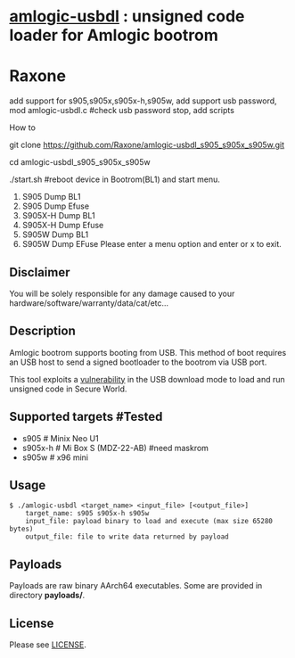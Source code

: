 # [amlogic-usbdl](https://github.com/frederic/amlogic-usbdl) : unsigned code loader for Amlogic bootrom

# Raxone
add support for s905,s905x,s905x-h,s905w,
add support usb password,
mod amlogic-usbdl.c #check usb password stop,
add scripts

How to

git clone https://github.com/Raxone/amlogic-usbdl_s905_s905x_s905w.git

cd amlogic-usbdl_s905_s905x_s905w

./start.sh  #reboot device in Bootrom(BL1) and start menu.


1) S905 Dump BL1 
2) S905 Dump Efuse 
3) S905X-H Dump BL1 
4) S905X-H Dump Efuse
5) S905W Dump BL1
6) S905W Dump EFuse
Please enter a menu option and enter or x to exit. 


## Disclaimer
You will be solely responsible for any damage caused to your hardware/software/warranty/data/cat/etc...

## Description
Amlogic bootrom supports booting from USB. This method of boot requires an USB host to send a signed bootloader to the bootrom via USB port.

This tool exploits a [vulnerability](https://fredericb.info/2021/02/amlogic-usbdl-unsigned-code-loader-for-amlogic-bootrom.html) in the USB download mode to load and run unsigned code in Secure World.

## Supported targets #Tested
* s905    # Minix Neo U1
* s905x-h # Mi Box S (MDZ-22-AB) #need maskrom
* s905w   # x96 mini

## Usage
```shell
$ ./amlogic-usbdl <target_name> <input_file> [<output_file>]
	target_name: s905 s905x-h s905w
	input_file: payload binary to load and execute (max size 65280 bytes)
	output_file: file to write data returned by payload
```

## Payloads
Payloads are raw binary AArch64 executables. Some are provided in directory **payloads/**.

## License
Please see [LICENSE](/LICENSE).
